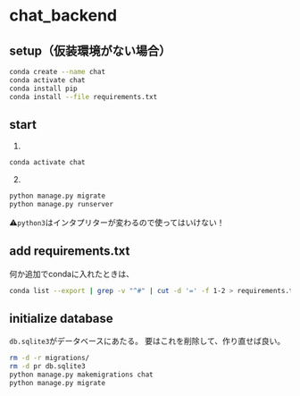 # chat_backend

## setup（仮装環境がない場合）
```bash
conda create --name chat
conda activate chat
conda install pip
conda install --file requirements.txt
```

## start
1. 
```bash
conda activate chat
```
2.
```bash
python manage.py migrate
python manage.py runserver
```
⚠️`python3`はインタプリターが変わるので使ってはいけない！

## add requirements.txt
何か追加でcondaに入れたときは、
```bash
conda list --export | grep -v "^#" | cut -d '=' -f 1-2 > requirements.txt
```

## initialize database
`db.sqlite3`がデータベースにあたる。
要はこれを削除して、作り直せば良い。
```bash
rm -d -r migrations/
rm -d pr db.sqlite3
python manage.py makemigrations chat
python manage.py migrate
```